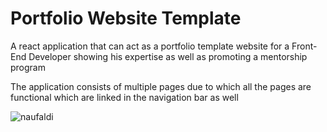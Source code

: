 # Portfolio Website Template 

A react application that can act as a portfolio template website for a Front-End Developer showing his expertise as well as promoting a mentorship program

The application consists of multiple pages due to which all the pages are functional which are linked in the navigation bar as well


![naufaldi](https://user-images.githubusercontent.com/88987801/234421499-42e2a8e6-a9d7-4e1c-a684-6f6a25111322.png)
